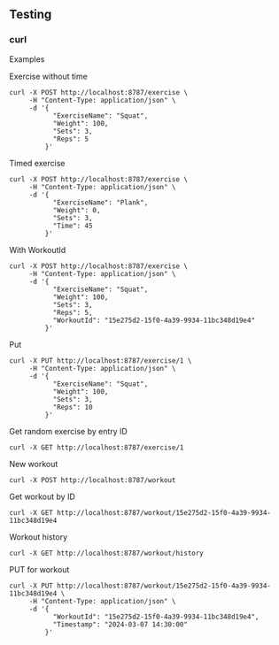 ## Testing
### curl
Examples

Exercise without time
```
curl -X POST http://localhost:8787/exercise \
     -H "Content-Type: application/json" \
     -d '{
           "ExerciseName": "Squat",
           "Weight": 100,
           "Sets": 3,
           "Reps": 5
         }'
```

Timed exercise
```
curl -X POST http://localhost:8787/exercise \
     -H "Content-Type: application/json" \
     -d '{
           "ExerciseName": "Plank",
           "Weight": 0,
           "Sets": 3,
           "Time": 45
         }'
```

With WorkoutId
```
curl -X POST http://localhost:8787/exercise \
     -H "Content-Type: application/json" \
     -d '{
           "ExerciseName": "Squat",
           "Weight": 100,
           "Sets": 3,
           "Reps": 5,
           "WorkoutId": "15e275d2-15f0-4a39-9934-11bc348d19e4"
         }'
```

Put
```
curl -X PUT http://localhost:8787/exercise/1 \
     -H "Content-Type: application/json" \
     -d '{
           "ExerciseName": "Squat",
           "Weight": 100,
           "Sets": 3,
           "Reps": 10
         }'
```

Get random exercise by entry ID
```
curl -X GET http://localhost:8787/exercise/1
```

New workout
```
curl -X POST http://localhost:8787/workout
```


Get workout by ID
```
curl -X GET http://localhost:8787/workout/15e275d2-15f0-4a39-9934-11bc348d19e4
```

Workout history
```
curl -X GET http://localhost:8787/workout/history
```

PUT for workout
```
curl -X PUT http://localhost:8787/workout/15e275d2-15f0-4a39-9934-11bc348d19e4 \
     -H "Content-Type: application/json" \
     -d '{
           "WorkoutId": "15e275d2-15f0-4a39-9934-11bc348d19e4",
           "Timestamp": "2024-03-07 14:30:00"
         }'
```
